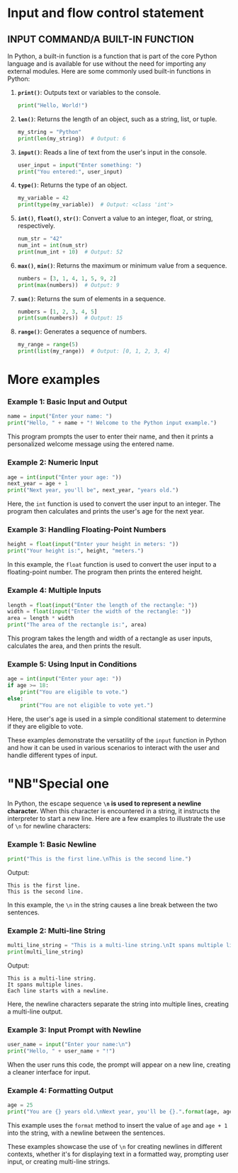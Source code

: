 #  Input and flow control statement
## INPUT COMMAND/A BUILT-IN FUNCTION 

In Python, a built-in function is a function that is part of the core Python language and is available for use without the need for importing any external modules. Here are some commonly used built-in functions in Python:

1. **`print()`**: Outputs text or variables to the console.
    ```python
    print("Hello, World!")
    ```

2. **`len()`**: Returns the length of an object, such as a string, list, or tuple.
    ```python
    my_string = "Python"
    print(len(my_string))  # Output: 6
    ```

3. **`input()`**: Reads a line of text from the user's input in the console.
    ```python
    user_input = input("Enter something: ")
    print("You entered:", user_input)
    ```

4. **`type()`**: Returns the type of an object.
    ```python
    my_variable = 42
    print(type(my_variable))  # Output: <class 'int'>
    ```

5. **`int()`**, **`float()`**, **`str()`**: Convert a value to an integer, float, or string, respectively.
    ```python
    num_str = "42"
    num_int = int(num_str)
    print(num_int + 10)  # Output: 52
    ```

6. **`max()`**, **`min()`**: Returns the maximum or minimum value from a sequence.
    ```python
    numbers = [3, 1, 4, 1, 5, 9, 2]
    print(max(numbers))  # Output: 9
    ```

7. **`sum()`**: Returns the sum of elements in a sequence.
    ```python
    numbers = [1, 2, 3, 4, 5]
    print(sum(numbers))  # Output: 15
    ```

8. **`range()`**: Generates a sequence of numbers.
    ```python
    my_range = range(5)
    print(list(my_range))  # Output: [0, 1, 2, 3, 4]
    ```

# More examples 
### Example 1: Basic Input and Output

```python
name = input("Enter your name: ")
print("Hello, " + name + "! Welcome to the Python input example.")
```

This program prompts the user to enter their name, and then it prints a personalized welcome message using the entered name.

### Example 2: Numeric Input

```python
age = int(input("Enter your age: "))
next_year = age + 1
print("Next year, you'll be", next_year, "years old.")
```

Here, the `int` function is used to convert the user input to an integer. The program then calculates and prints the user's age for the next year.

### Example 3: Handling Floating-Point Numbers

```python
height = float(input("Enter your height in meters: "))
print("Your height is:", height, "meters.")
```

In this example, the `float` function is used to convert the user input to a floating-point number. The program then prints the entered height.

### Example 4: Multiple Inputs

```python
length = float(input("Enter the length of the rectangle: "))
width = float(input("Enter the width of the rectangle: "))
area = length * width
print("The area of the rectangle is:", area)
```

This program takes the length and width of a rectangle as user inputs, calculates the area, and then prints the result.

### Example 5: Using Input in Conditions

```python
age = int(input("Enter your age: "))
if age >= 18:
    print("You are eligible to vote.")
else:
    print("You are not eligible to vote yet.")
```

Here, the user's age is used in a simple conditional statement to determine if they are eligible to vote.

These examples demonstrate the versatility of the `input` function in Python and how it can be used in various scenarios to interact with the user and handle different types of input.


# "NB"Special one

In Python, the escape sequence **`\n` is used to represent a newline character.** When this character is encountered in a string, it instructs the interpreter to start a new line. Here are a few examples to illustrate the use of `\n` for newline characters:

### Example 1: Basic Newline

```python
print("This is the first line.\nThis is the second line.")
```

Output:
```
This is the first line.
This is the second line.
```

In this example, the `\n` in the string causes a line break between the two sentences.

### Example 2: Multi-line String

```python
multi_line_string = "This is a multi-line string.\nIt spans multiple lines.\nEach line starts with a newline."
print(multi_line_string)
```

Output:
```
This is a multi-line string.
It spans multiple lines.
Each line starts with a newline.
```

Here, the newline characters separate the string into multiple lines, creating a multi-line output.

### Example 3: Input Prompt with Newline

```python
user_name = input("Enter your name:\n")
print("Hello, " + user_name + "!")
```

When the user runs this code, the prompt will appear on a new line, creating a cleaner interface for input.

### Example 4: Formatting Output

```python
age = 25
print("You are {} years old.\nNext year, you'll be {}.".format(age, age + 1))
```

This example uses the `format` method to insert the value of `age` and `age + 1` into the string, with a newline between the sentences.

These examples showcase the use of `\n` for creating newlines in different contexts, whether it's for displaying text in a formatted way, prompting user input, or creating multi-line strings.
